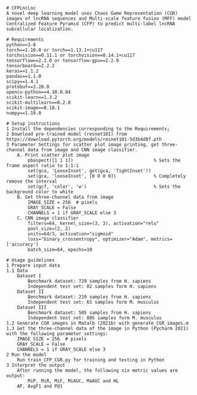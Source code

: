     # CFPLncLoc
    A novel deep learning model uses Chaos Game Representation (CGR) images of lncRNA sequences and Multi-scale feature fusion (MFF) model Centralized Feature Pyramid (CFP) to predict multi-label lncRNA subcellular localization.

    # Requirements
    python==3.8
    torch==1.10.0 or torch==1.13.1+cu117
    torchvision==0.11.1 or torchvision==0.14.1+cu117
    tensorflow==2.2.0 or tensorflow-gpu==2.2.0
    tensorboard==2.2.2
    keras==1.1.2
    pandas==1.1.0
    scipy==1.4.1
    protobuf==3.20.0
    opencv-python==4.10.0.84
    scikit-learn==1.3.2
    scikit-multilearn==0.2.0
    scikit-image==0.18.1
    numpy==1.19.0

    # Setup instructions
    1 Install the dependencies corresponding to the Requirements;
    2 Download pre-trained model (resnet101) from https://download.pytorch.org/models/resnet101-5d3b4d8f.pth
    3 Parameter Settings for scatter plot image printing, get three-channel data from image and CNN image classifier.
        A. Print scatter plot image
            pbaspect([1 1 1])                              % Sets the frame aspect ratio to 1:1:1
	        set(gca, 'LooseInset', get(gca, 'TightInset'))
            set(gca, 'looseInset', [0 0 0 0])              % Completely remove the interval
	        set(gcf, 'color', 'w')                         % Sets the background color to white
        B. Get three-channel data from image
            IMAGE_SIZE = 256  # pixels
	        GRAY_SCALE = False
	        CHANNELS = 1 if GRAY_SCALE else 3
        C. CNN image classifier
            filters=64, kernel_size=(3, 3), activation="relu"
	        pool_size=(2, 2)
	        units=64/3, activation="sigmoid"
	        loss="binary_crossentropy", optimizer="Adam", metrics=['accuracy']
	        batch_size=64, epochs=10

    # Usage guidelines
    1 Prepare input data
    1.1 Data
        Dataset I
            Benchmark dataset: 729 samples from H. sapiens
            Independent test set: 82 samples form H. sapiens
        Dataset II
            Benchmark dataset: 219 samples from H. sapiens
            Independent test set: 65 samples form M. musculus
        Dataset III
            Benchmark dataset: 505 samples from H. sapiens
            Independent test set: 805 samples form M. musculus
    1.2 Generate CGR images in Matalb (2021b) with generate_CGR_images.m
    1.3 Get the three-channel data of the image in Python (Pycharm 2021) with the following parameter settings:
        IMAGE_SIZE = 256  # pixels
        GRAY_SCALE = False
        CHANNELS = 1 if GRAY_SCALE else 3
    2 Run the model
        Run train_CFP_CGR.py for training and testing in Python
    3 Interpret the output
        After running the model, the following six metric values are output:
            MiP, MiR, MiF, MiAUC, MaAUC and HL
	    AP, AvgF1 and P@1
